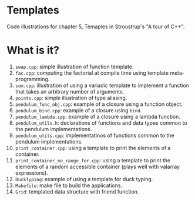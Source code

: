 # Templates
Code illustrations for chapter 5, Temaples in Stroustrup's
"A tour of C++".

# What is it?
1. `swap.cpp`: simple illustration of function template.
1. `fac.cpp`: computing the factorial at compile time using template
   meta-programming.
1. `sum.cpp`: illustration of using a variadic template to implement a
    function that takes an arbitrary number of arguments.
1. `points.cpp`: simple illustration of type aliasing.
1. `pendulum_func_obj.cpp`: example of a closure using a function object.
1. `pendulum_bind.cpp`: example of a closure using `bind`.
1. `pendulum_lambda.cpp`: example of a closure using`a lambda function.
1. `pendulum_utils.h`: declarations of functions and data types common
    to the pendulum implementations.
1. `pendulum_utils.cpp`: implementatinos of functions common to the
    pendulum implementations.
1. `print_container.cpp`: using a template to print the elements of a
   container.
1. `print_container_no_range_for.cpp`: using a template to print the
   elements of a random accessible container (plays well with valarray
   expressions).
1. `DuckTyping`: example of using a template for duck typing.
1. `Makefile`: make file to build the applications.
1. `Grid`: templated data structure with friend function.
